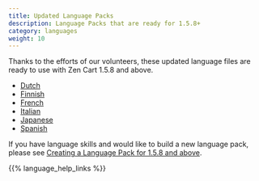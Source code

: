 ```yaml
---
title: Updated Language Packs 
description: Language Packs that are ready for 1.5.8+
category: languages
weight: 10
---
```


Thanks to the efforts of our volunteers, these updated language files are ready to use with Zen Cart 1.5.8 and above.

- [Dutch](https://www.zen-cart.com/downloads.php?do=file&id=2376)
- [Finnish](https://www.zen-cart.com/downloads.php?do=file&id=242)
- [French](https://www.zen-cart.com/downloads.php?do=file&id=2391)
- [Italian](https://www.zen-cart.com/downloads.php?do=file&id=2411)
- [Japanese](https://www.zen-cart.com/downloads.php?do=file&id=2359)
- [Spanish](https://github.com/torvista/Zen_Cart-Spanish_Language_Pack) 

If you have language skills and would like to build a new language pack, please see [Creating a Language Pack for 1.5.8 and above](/dev/languages/creating_a_language_pack/).

{{% language_help_links %}}

